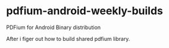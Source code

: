 # pdfium-android-weekly-builds
PDFium for Android Binary distribution

After i figer out how to build shared pdfium library.
